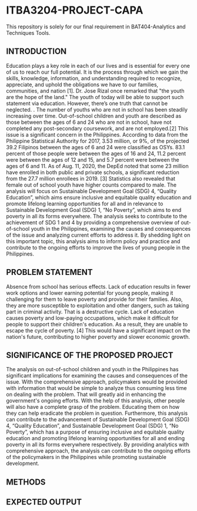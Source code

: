 # ITBA3204-PROJECT-CAPA
This repository is solely for our final requirement in BAT404-Analytics and Techniques Tools. 
## INTRODUCTION
Education plays a key role in each of our lives and is essential for every one of us to reach our full potential. It is the process through which we gain the skills, knowledge, information, and understanding required to recognize, appreciate, and uphold the obligations we have to our families, communities, and nation [1]. Dr. Jose Rizal once remarked that "the youth are the hope of the land." The youth of today will be able to support such statement via education. 
However, there’s one truth that cannot be neglected. . The number of youths who are not in school has been steadily increasing over time. Out-of-school children and youth are described as those between the ages of 6 and 24 who are not in school, have not completed any post-secondary coursework, and are not employed.[2] This issue is a significant concern in the Philippines. According to data from the Philippine Statistical Authority for 2017, 3.53 million, or 9%, of the projected 39.2 Filipinos between the ages of 6 and 24 were classified as OSYs. 83.1 percent of those people were between the ages of 16 and 24, 11.2 percent were between the ages of 12 and 15, and 5.7 percent were between the ages of 6 and 11. As of Aug. 11, 2020, the DepEd noted that some 23 million have enrolled in both public and private schools, a significant reduction from the 27.7 million enrollees in 2019. [3] Statistics also revealed that female out of school youth have higher counts compared to male.
The analysis will focus on Sustainable Development Goal (SDG) 4, “Quality Education”, which aims ensure inclusive and equitable quality education and promote lifelong learning opportunities for all and in relevance to Sustainable Development Goal (SDG) 1, “No Poverty”, which aims to end poverty in all its forms everywhere. The analysis seeks to contribute to the achievement of SDG 1 and 4 by providing a comprehensive overview of out-of-school youth in the Philippines, examining the causes and consequences of the issue and analyzing current efforts to address it. By shedding light on this important topic, this analysis aims to inform policy and practice and contribute to the ongoing efforts to improve the lives of young people in the Philippines.
## PROBLEM STATEMENT
Absence from school has serious effects. Lack of education results in fewer work options and lower earning potential for young people, making it challenging for them to leave poverty and provide for their families. Also, they are more susceptible to exploitation and other dangers, such as taking part in criminal activity. That is a destructive cycle. Lack of education causes poverty and low-paying occupations, which make it difficult for people to support their children's education. As a result, they are unable to escape the cycle of poverty. [4] This would have a significant impact on the nation's future, contributing to higher poverty and slower economic growth.
## SIGNIFICANCE OF THE PROPOSED PROJECT
The analysis on out-of-school children and youth in the Philippines has significant implications for examining the causes and consequences of the issue. With the comprehensive approach, policymakers would be provided with information that would be simple to analyze thus consuming less time on dealing with the problem. That will greatly aid in enhancing the government's ongoing efforts. With the help of this analysis, other people will also have a complete grasp of the problem. Educating them on how they can help eradicate the problem in question.
	Furthermore, this analysis can contribute to the advancement of Sustainable Development Goal (SDG) 4, “Quality Education”, and Sustainable Development Goal (SDG) 1, “No Poverty”, which has a purpose of ensuring inclusive and equitable quality education and promoting lifelong learning opportunities for all and ending poverty in all its forms everywhere respectively. By providing analytics with comprehensive approach, the analysis can contribute to the ongoing efforts of the policymakers in the Philippines while promoting sustainable development.

## METHODS

## EXPECTED OUTPUT

